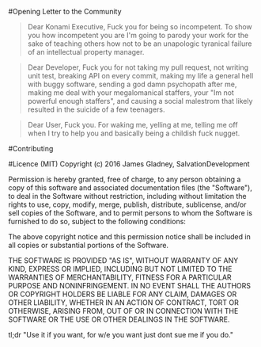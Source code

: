 #Opening Letter to the Community
>Dear Konami Executive,
Fuck you for being so incompetent. To show you how incompetent you are I'm going to parody your work for the sake of teaching others how not to be an unapologic tyranical failure of an intellectual property manager.

>Dear Developer,
Fuck you for not taking my pull request, not writing unit test, breaking API on every commit, making my life a general hell with buggy software, sending a god damn psychopath after me, making me deal with your megalomanical staffers, your "Im not powerful enough staffers", and causing a social malestrom that likely resulted in the suicide of a few teenagers.

>Dear User,
Fuck you. For waking me, yelling at me, telling me off when I try to help you and basically being a childish fuck nugget.

#Contributing

#Licence (MIT)
Copyright (c) 2016 James Gladney, SalvationDevelopment

Permission is hereby granted, free of charge, to any person obtaining a copy of this software and associated documentation files (the "Software"), to deal in the Software without restriction, including without limitation the rights to use, copy, modify, merge, publish, distribute, sublicense, and/or sell copies of the Software, and to permit persons to whom the Software is furnished to do so, subject to the following conditions:

The above copyright notice and this permission notice shall be included in all copies or substantial portions of the Software.

THE SOFTWARE IS PROVIDED "AS IS", WITHOUT WARRANTY OF ANY KIND, EXPRESS OR IMPLIED, INCLUDING BUT NOT LIMITED TO THE WARRANTIES OF MERCHANTABILITY, FITNESS FOR A PARTICULAR PURPOSE AND NONINFRINGEMENT. IN NO EVENT SHALL THE AUTHORS OR COPYRIGHT HOLDERS BE LIABLE FOR ANY CLAIM, DAMAGES OR OTHER LIABILITY, WHETHER IN AN ACTION OF CONTRACT, TORT OR OTHERWISE, ARISING FROM, OUT OF OR IN CONNECTION WITH THE SOFTWARE OR THE USE OR OTHER DEALINGS IN THE SOFTWARE.

tl;dr "Use it if you want, for w/e you want just dont sue me if you do."